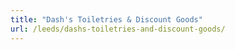 ```yaml
---
title: "Dash's Toiletries & Discount Goods"
url: /leeds/dashs-toiletries-and-discount-goods/
---
```

